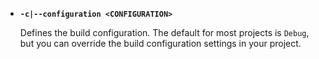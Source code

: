 - **`-c|--configuration <CONFIGURATION>`**

  Defines the build configuration. The default for most projects is `Debug`, but you can override the build configuration settings in your project.
